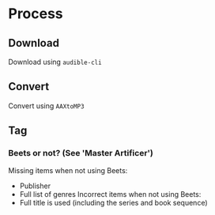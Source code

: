 # Process
## Download
Download using `audible-cli`
## Convert
Convert using `AAXtoMP3`
## Tag
### Beets or not? (See 'Master Artificer')
Missing items when not using Beets:
* Publisher
* Full list of genres
Incorrect items when not using Beets:
* Full title is used (including the series and book sequence)
